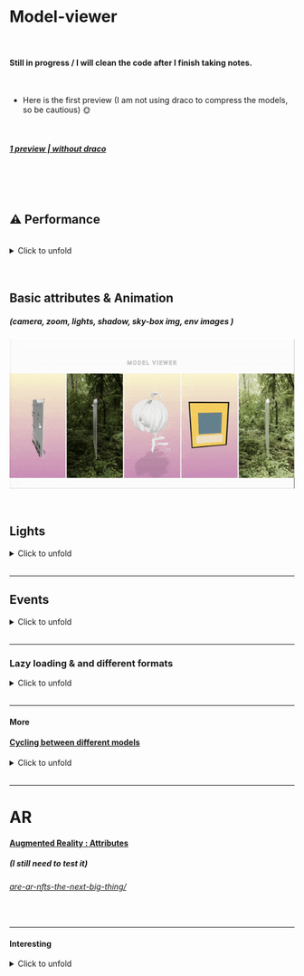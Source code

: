 # Model-viewer

<br>

#### Still in progress / I will clean the code after I finish taking notes.

<br>

- Here is the first preview (I am not using draco to compress the models, so be cautious) 🌞

<br>

##### [1 preview | without draco](model-viewer-test-without-draco)

<br>
<br>
<br>

## ⚠️ Performance

<br>

<details>
<summary>Click to unfold</summary> 
   
<br>

#### I decided to put all the scenes together, to see how long it could actually take until the browser crashed.

<br>

- In **mac** its working nicely, perhaps a short lag when rendering for the first time (less than a millisecond) / chrome. I havent tested it in firefox/ mac, but for what I [saw / Browser Support](https://modelviewer.dev/), **its not supported**.

<br>

- But I ended up testing it in firefox / ubuntu.

<br>

[<img src="./readme-img/grain-chrome-ubuntu.gif"/>]()

> As you can see it takes some time to load

<br>

- In my ubuntu / chrome , **it crashes** if you try to rotate the models before it has finished loading, then after 2 seconds, you will see the page fully loaded (in the first 2 seconds the models show with some sort of **grain** around it but the grain disappears after its finishes loading).

<br>

- In my ubuntu / Firefox , **it works better than chrome**, takes a bit until it works with normality.
  (it has the same **grain** issue when loading)

<br>
<br>

> ⚠️ There is a lot to uncover here: the size of the images, the size of models, lights, textures etc contribute a lot in the weight of each scene.

<br>
   
   
   
</details>

  <br>
  <br>

## Basic attributes & Animation

##### (camera, zoom, lights, shadow, sky-box img, env images )

[<img src="./readme-img/model-viewer_preview1.gif"/>]()

<br>

## Lights

<details>
<summary>Click to unfold</summary> 
   
<br>

- I think it s a great **API**, but for me there is not enough **documentation or community** to dive more into it, and it s sad because the API makes 3d visualization so easy.

<br>

> **The problem with not having more options:** just imagine you have a crazy idea involving lights of all sorts, here you have this (with the incorporated lighting that I think we have no way to touch):

```javascript
exposure = oscillate(0, 2,
```

> ⚠️ But It's still too early to tell, maybe I am missing something? perhaps there is a possibility to incorporate similar lights to the ones **threejs** offers:

<br>

##### three js lights examples

[<img src="./readme-img/lights-threejs.gif"/>](https://youtu.be/T6PhV4Hz0u4)

<br>

#### ⚠️ Conclusion

<details>
<summary>Click to unfold</summary> 
   
<br>

#### I guess for now we have the oscillate, neutral and the baked lights.

<br>

( ⚠️ update: read the section update under this block of code )

```javascript
exposure = oscillate(0, 2,
```

#### from:

```javascript
<model-viewer camera-controls id="exposure-demo" exposure="1" skybox-image="../../shared-assets/environments/spruit_sunrise_1k_HDR.hdr" alt="A 3D model of a sphere reflecting a sunrise at varying exposure" src="../../shared-assets/models/reflective-sphere.gltf"></model-viewer>
<script>
(() => {
  const modelViewer = document.querySelector('#exposure-demo');
  const time = performance.now();

  const animate = (now) => {
    modelViewer.exposure = oscillate(0, 2, 4000, now - time);
    requestAnimationFrame(animate);
  };

  animate();
})();
</script>

```

<br>

#### Or this which is really interesting:

> **Documentation:** Showing the difference between our two baked-in lighting environments
> If no environment or skybox is specified, we have a baked-in default scene that is faster to load. It is designed primarily for frontward viewing, but there is also a baked-in neutral lighting environment that is evenly lit on all sides, and can be activated by setting environment-image="neutral". <br><br> This lighting has also been roughly calibrated to render colors at nearly their **baseColorMap RGB** values. You may find the neutral lighting to be more pleasing than the default when using auto-rotate, as shown here, or when object does not have a clear front side.

<br>

```javascript
<model-viewer id="neutral-demo" camera-controls auto-rotate environment-image="neutral" alt="A 3D model of a kitchen mixer" src="../../assets/ShopifyModels/Mixer.glb">
  <label for="neutral">Neutral Lighting: </label>
  <input id="neutral" type="checkbox" checked="true">
</model-viewer>
<script>
(() => {
  const modelViewer = document.querySelector('#neutral-demo');
  const checkbox = document.querySelector('#neutral');

  checkbox.addEventListener('change',() => {
    modelViewer.environmentImage = checkbox.checked ? 'neutral' : '';
  });
})();
</script>
```

<br>

## Update 🦖

##### I just found this editor

- For what i see, it gives you a lot of options related to the materials/textures, lights and more. It s a very useful tool and I hope they don't discontinued it.

#### [editor ](https://modelviewer.dev/editor/)

<br>

[<img src="./readme-img/hidden-editor.gif"/>]()

<br>

</details>

<br>

</details>

<br>

---

## Events

<details>
<summary>Click to unfold</summary> 
   
<br>

- In this section you will not only learn how to change the colors but also: materials, textures, normals, occlusion, emission...

<br>

[<img src="./readme-img/change-color-preview.gif"/>]()

<br>

#### [Change Material Base Color](https://modelviewer.dev/examples/scenegraph/#swapTextures)

> ⚠️ This is an experimental feature, and the API is considered highly unstable. Please try it out, but be prepared for it to change!

<br>
<br>

#### [Swap textures](https://modelviewer.dev/examples/scenegraph/#swapTextures)

As above, you can change these values in AR, but only in WebXR mode. iOS Quick Look does not reflect these color changes as ⚠️ **USDZ does not appear to support colors multiplied onto textures.**

<br>

</details>

<br>

---

### Lazy loading & and different formats

<details>
<summary>Click to unfold</summary> 
   
<br>

#### The Lazy Loading

[Read more | Documentation ](https://modelviewer.dev/examples/loading/)

<br>

- Easy to use for basic projects but I don't know how good this can be if the page is being loaded by many at the same time.

<br>

- **Comparing to threejs**, I dont know how reliable the **easy loading** provided by **model-viewer** can be, but there must be a way to handle it with functions like with threejs (to load depending of how many models we have on the page).

<br>

> But i think its a bad thing already, if the user has to wait until all the models are loaded, Unless you have some sort of video or something the user can watch, while the scenes are loading( just an idea)

<br>

#### More about this:

[preload](https://modelviewer.dev/examples/loading/#preload)

<br>

</details>

<br>
<bt>

---

#### More

#### [Cycling between different models](https://modelviewer.dev/examples/loading/#cyclingModels)

<details>
<summary>Click to unfold</summary>

<br>

```html
<model-viewer
  id="toggle-model"
  src="../../shared-assets/models/shishkebab.glb"
  alt="A 3D model of a shishkebab"
  shadow-intensity="1"
  camera-controls
  auto-rotate
></model-viewer>
```

```html
<script>
  const models = ["shishkebab.glb", "Astronaut.glb"];
  const toggleModel = document.querySelector("#toggle-model");
  let j = 0;
  setInterval(
    () =>
      toggleModel.setAttribute(
        "src",
        `../../shared-assets/models/${models[j++ % 2]}`
      ),
    2000
  );
</script>
```

<br>

[<img src="./readme-img/cycling-models.gif"/>](https://modelviewer.dev/examples/loading/)

<br>

## Draco

<br>

- As you can see there is a way to integrate the **Draco compression for the models** (I still need to test it)

<br>

[<img src="./readme-img/lazy-loading-poster-formats.gif"/>](https://modelviewer.dev/examples/loading/)

<br>

</details>

<br>

---

# AR

#### [Augmented Reality : Attributes](https://modelviewer.dev/docs/#augmentedreality-attributes)

##### (I still need to test it)

###### [are-ar-nfts-the-next-big-thing/](https://artlabs.ai/blog/are-ar-nfts-the-next-big-thing/)

<br>

---

#### Interesting

<details>
<summary>Click to unfold</summary>

<br>

[vectary](https://www.vectary.com/)

[sayduck](https://sayduck.com/)

[Crypto Art, Augmented Reality & Virtual Reality Art ](https://www.youtube.com/watch?v=4TJhLoFqd0U)

[Implement 3D Easily with Google's model-viewer](https://www.youtube.com/watch?v=8uMBmfzgjN0)

[poly models](https://poly.pizza/m/DgOCW9ZCRJ)

<br>

#### code notes:

[sandbox default](./assets/sandbox/swap.md)

 </details>
